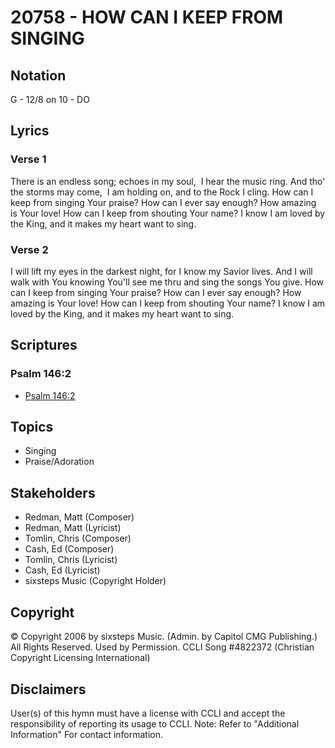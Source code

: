 # 20758 - HOW CAN I KEEP FROM SINGING

## Notation

G - 12/8 on 10 - DO

## Lyrics

### Verse 1

There is an endless song; echoes in my soul,  I hear the music ring. And tho' the storms may come,  I am holding on, and to the Rock I cling. How can I keep from singing Your praise? How can I ever say enough? How amazing is Your love! How can I keep from shouting Your name? I know I am loved by the King, and it makes my heart want to sing.

### Verse 2

I will lift my eyes in the darkest night, for I know my Savior lives. And I will walk with You knowing You'll see me thru and sing the songs You give. How can I keep from singing Your praise? How can I ever say enough? How amazing is Your love! How can I keep from shouting Your name? I know I am loved by the King, and it makes my heart want to sing.


## Scriptures

### Psalm 146:2

- [Psalm 146:2](https://www.biblegateway.com/passage/?search=Psalm%20146%3A2)


## Topics

- Singing
- Praise/Adoration

## Stakeholders

- Redman, Matt (Composer)
- Redman, Matt (Lyricist)
- Tomlin, Chris (Composer)
- Cash, Ed (Composer)
- Tomlin, Chris (Lyricist)
- Cash, Ed (Lyricist)
- sixsteps Music (Copyright Holder)

## Copyright

© Copyright 2006 by sixsteps Music. (Admin. by Capitol CMG Publishing.) All Rights Reserved. Used by Permission. CCLI Song #4822372
(Christian Copyright Licensing International)

## Disclaimers

User(s) of this hymn must have a license with CCLI and accept the responsibility of reporting its usage to CCLI.
Note: Refer to "Additional Information" For contact information.

